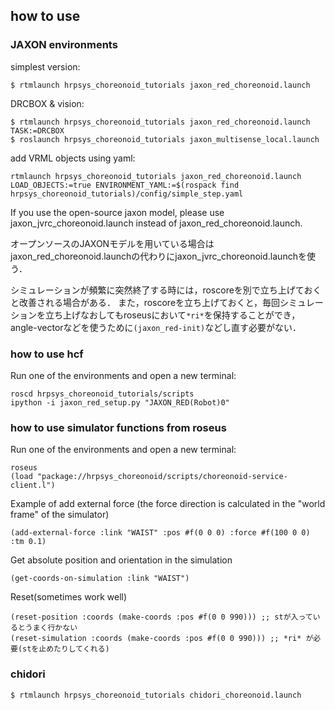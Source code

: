
## **how to use**
### **JAXON environments**
simplest version:
```
$ rtmlaunch hrpsys_choreonoid_tutorials jaxon_red_choreonoid.launch
```
DRCBOX & vision:
```
$ rtmlaunch hrpsys_choreonoid_tutorials jaxon_red_choreonoid.launch TASK:=DRCBOX
$ roslaunch hrpsys_choreonoid_tutorials jaxon_multisense_local.launch
```
add VRML objects using yaml:
```
rtmlaunch hrpsys_choreonoid_tutorials jaxon_red_choreonoid.launch LOAD_OBJECTS:=true ENVIRONMENT_YAML:=$(rospack find hrpsys_choreonoid_tutorials)/config/simple_step.yaml
```

If you use the open-source jaxon model, please use jaxon_jvrc_choreonoid.launch instead of jaxon_red_choreonoid.launch.

オープンソースのJAXONモデルを用いている場合はjaxon_red_choreonoid.launchの代わりにjaxon_jvrc_choreonoid.launchを使う．

シミュレーションが頻繁に突然終了する時には，roscoreを別で立ち上げておくと改善される場合がある．
また，roscoreを立ち上げておくと，毎回シミュレーションを立ち上げなおしてもroseusにおいて`*ri*`を保持することができ，angle-vectorなどを使うために`(jaxon_red-init)`などし直す必要がない．


### **how to use hcf**
Run one of the environments and open a new terminal:
```
roscd hrpsys_choreonoid_tutorials/scripts
ipython -i jaxon_red_setup.py "JAXON_RED(Robot)0"
```

### **how to use simulator functions from roseus**
Run one of the environments and open a new terminal:
```
roseus
(load "package://hrpsys_choreonoid/scripts/choreonoid-service-client.l")
```
Example of add external force (the force direction is calculated in the "world frame" of the simulator)
```
(add-external-force :link "WAIST" :pos #f(0 0 0) :force #f(100 0 0) :tm 0.1)
```
Get absolute position and orientation in the simulation
```
(get-coords-on-simulation :link "WAIST")

```
Reset(sometimes work well)
```
(reset-position :coords (make-coords :pos #f(0 0 990))) ;; stが入っているとうまく行かない
(reset-simulation :coords (make-coords :pos #f(0 0 990))) ;; *ri* が必要(stを止めたりしてくれる)
```



### **chidori**
```
$ rtmlaunch hrpsys_choreonoid_tutorials chidori_choreonoid.launch
```
